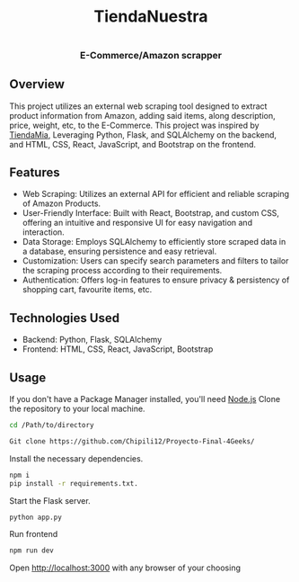 <div align="center">
<h1>TiendaNuestra</h1>
 <img align="center" id="img" src="https://media3.giphy.com/media/v1.Y2lkPTc5MGI3NjExOGViMjg2MzcyMGFhOGYzNzBiYTg2YjJkMDE4NDUyYTJhYmNlNGFlOCZjdD1n/bslZVlHus4AVVEQf1S/giphy.gif" alt="">
<h3>E-Commerce/Amazon scrapper</h3>
</div>

## Overview
This project utilizes an external web scraping tool designed to extract product information from Amazon, adding said items, along description, price, weight, etc, to the E-Commerce. This project was inspired by [TiendaMia](https://tiendamia.com/uy/), Leveraging Python, Flask, and SQLAlchemy on the backend, and HTML, CSS, React, JavaScript, and Bootstrap on the frontend.

## Features
- Web Scraping: Utilizes an external API for efficient and reliable scraping of Amazon Products.
- User-Friendly Interface: Built with React, Bootstrap, and custom CSS, offering an intuitive and responsive UI for easy navigation and interaction.
- Data Storage: Employs SQLAlchemy to efficiently store scraped data in a database, ensuring persistence and easy retrieval.
- Customization: Users can specify search parameters and filters to tailor the scraping process according to their requirements.
- Authentication: Offers log-in features to ensure privacy & persistency of shopping cart, favourite items, etc.

## Technologies Used
- Backend: Python, Flask, SQLAlchemy
- Frontend: HTML, CSS, React, JavaScript, Bootstrap

## Usage
If you don't have a Package Manager installed, you'll need [Node.js](https://nodejs.org/)
Clone the repository to your local machine.
```bash
cd /Path/to/directory

Git clone https://github.com/Chipili12/Proyecto-Final-4Geeks/
```

Install the necessary dependencies.
```bash
npm i
pip install -r requirements.txt.
```

Start the Flask server.
```bash
python app.py
```
Run frontend
```bash
npm run dev
```
Open [http://localhost:3000](http://localhost:3000) with any browser of your choosing

